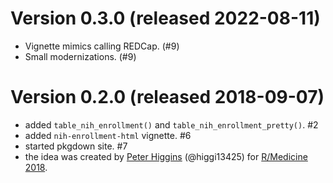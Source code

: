 Version 0.3.0 (released 2022-08-11)
==========================================================

* Vignette mimics calling REDCap. (#9)
* Small modernizations. (#9)

Version 0.2.0 (released 2018-09-07)
==========================================================

* added `table_nih_enrollment()` and `table_nih_enrollment_pretty()`. #2
* added `nih-enrollment-html` vignette. #6
* started pkgdown site. #7
* the idea was created by [Peter Higgins](http://www.med.umich.edu/higginslab/) (@higgi13425) for [R/Medicine 2018](https://events.linuxfoundation.org/r-medicine/).
